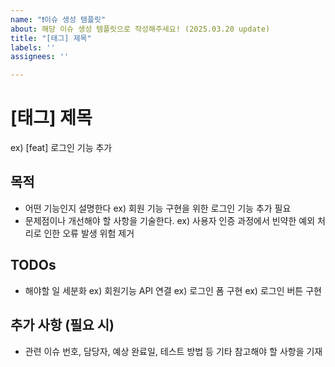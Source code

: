```yaml
---
name: "❗이슈 생성 템플릿"
about: 해당 이슈 생성 템플릿으로 작성해주세요! (2025.03.20 update)
title: "[태그] 제목"
labels: ''
assignees: ''

---
```


# [태그] 제목
ex) [feat] 로그인 기능 추가

## 목적
- 어떤 기능인지 설명한다
ex) 회원 기능 구현을 위한 로그인 기능 추가 필요
- 문제점이나 개선해야 할 사항을 기술한다.
ex) 사용자 인증 과정에서 빈약한 예외 처리로 인한 오류 발생 위험 제거

## TODOs
- 해야할 일 세분화
ex) 회원기능 API 연결
ex) 로그인 폼 구현
ex) 로그인 버튼 구현

## 추가 사항 (필요 시)
- 관련 이슈 번호, 담당자, 예상 완료일, 테스트 방법 등 기타 참고해야 할 사항을 기재
